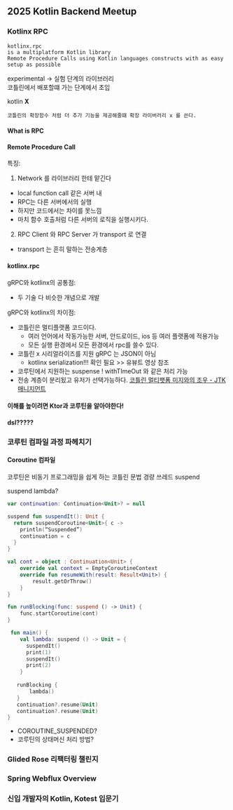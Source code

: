 ## 2025 Kotlin Backend Meetup

### Kotlinx RPC

    kotlinx.rpc
    is a multiplatform Kotlin library
    Remote Procedure Calls using Kotlin languages constructs with as easy setup as possible

experimental -> 실험 단계의 라이브러리\
코틀린에서 배포할떄 가는 단계에서 초입

kotlin __X__

    코틀린의 확장함수 처럼 더 추가 기능을 제공해줄떄 확장 라이버러리 x 를 쓴다.

#### What is RPC
#### Remote Procedure Call
특징:
1. Network 를 라이브러리 한테 맡긴다
- local function call 같은 서버 내 
- RPC는 다른 서버에서의 실행
- 하지만 코드에서는 차이를 못느낌
- 마치 함수 호출처럼 다른 서버의 로직을 실행시키다.

2. RPC Client 와 RPC Server 가 transport 로 연결
- transport 는 흔히 말하는 전송계층

#### kotlinx.rpc
gRPC와 kotlinx의 공통점:
- 두 기술 다 비슷한 개념으로 개발

gRPC와 kotlinx의 차이점:
- 코틀린은 멀티플랫폼 코드이다.
  - 여러 언어에서 작동가능한 서버, 안드로이드, ios 등 여러 플랫폼에 적용가능
  - 모든 실행 환경에서 모든 환경에서 rpc를 쓸수 있다.
- 코틀린 x 시리얼라이즈를 지원 gRPC 는 JSON이 아님
  - kotlinx serialization!!! 확인 필요 >> 유뷰트 영상 참조
- 코루틴에서 지원하는 suspense ! withTImeOut 와 같은 처리 가능
- 전송 계층이 분리됬고 유저가 선택가능하다.
[코틀린 멀티팻폼 미지와의 조우 - JTK 매니지먼트](https://www.inflearn.com/course/%EC%BD%94%ED%8B%80%EB%A6%B0-%EB%A9%80%ED%8B%B0%ED%94%8C%EB%9E%AB%ED%8F%BC?srsltid=AfmBOopostaF-S34e7Joh7Y7G0dKXuNfLs1zcT0_GbWyFB1ZVdX4_yIf)

#### 이해를 높이려면 Ktor과 코루틴을 알아야한다!
#### dsl?????

###  코루틴 컴파일 과정 파헤치기

#### Coroutine 컴파일 
코루틴은 비동기 프로그래밍을 쉽게 하는 코틀린 문법
경량 쓰레드 
suspend 

suspend lambda?

```kotlin
var continuation: Continuation<Unit>? = null

suspend fun suspendIt(): Unit {
  return suspendCoroutine<Unit>{ c ->
    println(“Suspended”)
    continuation = c
  }
}

val cont = object : Continuation<Unit> {
    override val context = EmptyCoroutineContext
    override fun resumeWith(result: Result<Unit>) {
        result.getOrThrow()
    }
}

fun runBlocking(func: suspend () -> Unit) {
    func.startCoroutine(cont)
}

 fun main() {
    val lambda: suspend () -> Unit = {
      suspendIt()
      print(1)
      suspendIt()
      print(2)
    }
    
   runBlocking { 
       lambda()
   }
   continuation?.resume(Unit)
   continuation?.resume(Unit)
}

```

- COROUTINE_SUSPENDED? 
- 코루틴의 상태머신 처리 방법?

### Glided Rose 리팩터링 챌린지

### Spring Webflux Overview

### 신입 개발자의 Kotlin, Kotest 입문기
